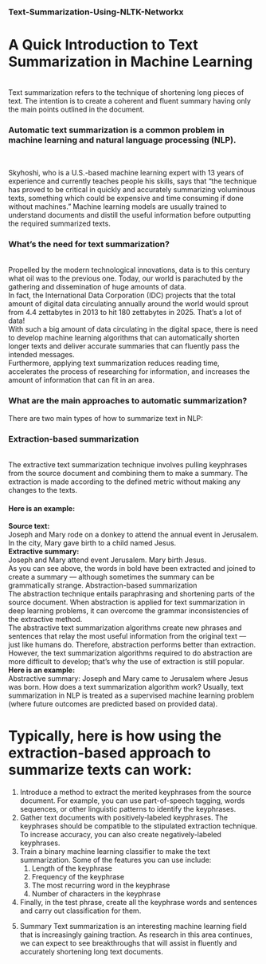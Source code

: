 ### Text-Summarization-Using-NLTK-Networkx

<h1>A Quick Introduction to Text Summarization in Machine Learning</h1></br>
Text summarization refers to the technique of shortening long pieces of text. The intention is to create a coherent and fluent summary having only the main points outlined in the document.</br>

<h3>Automatic text summarization is a common problem in machine learning and natural language processing (NLP).</h3></br>

Skyhoshi, who is a U.S.-based machine learning expert with 13 years of experience and currently teaches people his skills, says that “the technique has proved to be critical in quickly and accurately summarizing voluminous texts, something which could be expensive and time consuming if done without machines.”
Machine learning models are usually trained to understand documents and distill the useful information before outputting the required summarized texts.
<h3>What’s the need for text summarization?</h3></br>
Propelled by the modern technological innovations, data is to this century what oil was to the previous one. Today, our world is parachuted by the gathering and dissemination of huge amounts of data.</br>
In fact, the International Data Corporation (IDC) projects that the total amount of digital data circulating annually around the world would sprout from 4.4 zettabytes in 2013 to hit 180 zettabytes in 2025. That’s a lot of data!<br>
With such a big amount of data circulating in the digital space, there is need to develop machine learning algorithms that can automatically shorten longer texts and deliver accurate summaries that can fluently pass the intended messages.</br>
Furthermore, applying text summarization reduces reading time, accelerates the process of researching for information, and increases the amount of information that can fit in an area.</br>
<h3>What are the main approaches to automatic summarization?</h3>
There are two main types of how to summarize text in NLP:
<h3>Extraction-based summarization</h3></br>
The extractive text summarization technique involves pulling keyphrases from the source document and combining them to make a summary. The extraction is made according to the defined metric without making any changes to the texts.
<h4>Here is an example:</h4>
<b>Source text:</b></br>
Joseph and Mary rode on a donkey to attend the annual event in Jerusalem. In the city, Mary gave birth to a child named Jesus.</br>
<b>Extractive summary:</b></br>
Joseph and Mary attend event Jerusalem. Mary birth Jesus.</br>
As you can see above, the words in bold have been extracted and joined to create a summary — although sometimes the summary can be grammatically strange.
Abstraction-based summarization</br>
The abstraction technique entails paraphrasing and shortening parts of the source document. When abstraction is applied for text summarization in deep learning problems, it can overcome the grammar inconsistencies of the extractive method.</br>
The abstractive text summarization algorithms create new phrases and sentences that relay the most useful information from the original text — just like humans do.
Therefore, abstraction performs better than extraction. However, the text summarization algorithms required to do abstraction are more difficult to develop; that’s why the use of extraction is still popular.
<b>Here is an example:</b></br>
Abstractive summary: Joseph and Mary came to Jerusalem where Jesus was born.
How does a text summarization algorithm work?
Usually, text summarization in NLP is treated as a supervised machine learning problem (where future outcomes are predicted based on provided data).
<h1>Typically, here is how using the extraction-based approach to summarize texts can work:</h1>

<ol type = "1">
  <li>Introduce a method to extract the merited keyphrases from the source document. For example, you can use part-of-speech tagging, words sequences, or other linguistic patterns to identify the keyphrases.</li>
  <li>Gather text documents with positively-labeled keyphrases. The keyphrases should be compatible to the stipulated extraction technique. To increase accuracy, you can also create negatively-labeled keyphrases.</li>
  <li>Train a binary machine learning classifier to make the text summarization. Some of the features you can use include:
    <ol type = "1">
      <li>Length of the keyphrase</li>
      <li>Frequency of the keyphrase</li>
      <li>The most recurring word in the keyphrase</li>
      <li>Number of characters in the keyphrase</li>
      </ol>
    
   <li>Finally, in the test phrase, create all the keyphrase words and sentences and carry out classification for them.<li>
  
Summary
Text summarization is an interesting machine learning field that is increasingly gaining traction. As research in this area continues, we can expect to see breakthroughs that will assist in fluently and accurately shortening long text documents.
